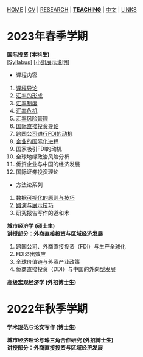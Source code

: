 [HOME](./index.md) | [CV](./assets/CV_FanghaoChen_220927.pdf) | [RESEARCH](./research.md) | [**TEACHING**](./teaching.md) | [中文](./chinesepage.md) | [LINKS](./links.md)

# 2023年春季学期

**国际投资 (本科生)**  <br/>
[[Syllabus](./assets/国际投资_课程大纲.pdf)] [[小组展示说明](./assets/关于小组路演的说明.pdf)] <br/>

* 课程内容
1. [课程导论](./assets/第1讲_课程导论.pdf) <br/>
2. [汇率的形成](./assets/第2讲_汇率的形成.pdf) <br/>
3. [汇率制度](./assets/第3讲_汇率制度.pdf) <br/>
4. [汇率危机](./assets/第4讲_汇率危机.pdf) <br/>
5. [汇率风险管理](./assets/第5讲_汇率风险管理.pdf) <br/>
6. [国际直接投资导论](./assets/第6讲_国际直接投资导论.pdf) <br/>
7. [跨国公司进行FDI的动机](./assets/第7讲_跨国公司进行FDI的动机.pdf) <br/>
8. [企业的国际化进程](./assets/第8讲_企业的国际化进程.pdf) <br/>
9. 国家吸引FDI的动机 <br/>
10. 全球地缘政治风险分析 <br/>
11. 侨资企业与中国的经济发展 <br/>
12. 国际证券投资理论 <br/>

* 方法论系列
1. [数据可视化的原则与技巧](./assets/数据可视化的原则与技巧.pdf) 
2. [路演与展示技巧](./assets/方法论2_路演与展示技巧.pdf) 
3. 研究报告写作的道和术 <br/>

**城市经济学 (硕士生)** <br/>
**讲授部分：外商直接投资与区域经济发展**
1. 跨国公司、外商直接投资（FDI）与生产全球化 <br/>
2. FDI溢出效应 <br/>
3. 全球价值链与外资产业政策 <br/>
4. 侨商直接投资（DDI）与中国的外向型发展 <br/>

**高级宏观经济学 (外招博士生)** <br/>

# 2022年秋季学期

**学术规范与论文写作 (博士生)** <br/>

**城市经济理论与珠三角合作研究 (外招博士生)** <br/>
**讲授部分：外商直接投资与区域经济发展**

